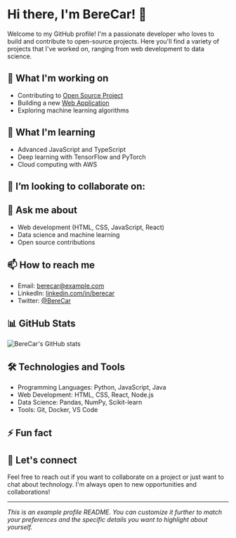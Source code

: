 # Hi there, I'm BereCar! 👋

Welcome to my GitHub profile! I'm a passionate developer who loves to build and contribute to open-source projects. Here you'll find a variety of projects that I've worked on, ranging from web development to data science.

## 🔭 What I'm working on

- Contributing to [Open Source Project](https://github.com/OpenSourceProject)
- Building a new [Web Application](https://github.com/BereCar/WebApp)
- Exploring machine learning algorithms

## 🌱 What I'm learning

- Advanced JavaScript and TypeScript
- Deep learning with TensorFlow and PyTorch
- Cloud computing with AWS

## 👯 I’m looking to collaborate on:

## 💬 Ask me about

- Web development (HTML, CSS, JavaScript, React)
- Data science and machine learning
- Open source contributions

## 📫 How to reach me

- Email: berecar@example.com
- LinkedIn: [linkedin.com/in/berecar](https://linkedin.com/in/berecar)
- Twitter: [@BereCar](https://twitter.com/BereCar)

## 📊 GitHub Stats

![BereCar's GitHub stats](https://github-readme-stats.vercel.app/api?username=BereCar&show_icons=true&theme=radical)

## 🛠️ Technologies and Tools

- Programming Languages: Python, JavaScript, Java
- Web Development: HTML, CSS, React, Node.js
- Data Science: Pandas, NumPy, Scikit-learn
- Tools: Git, Docker, VS Code

## ⚡ Fun fact

## 🤝 Let's connect

Feel free to reach out if you want to collaborate on a project or just want to chat about technology. I'm always open to new opportunities and collaborations!

---

*This is an example profile README. You can customize it further to match your preferences and the specific details you want to highlight about yourself.*
